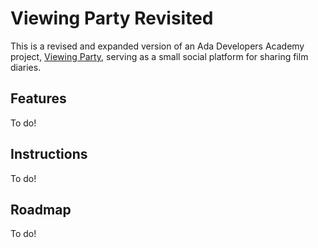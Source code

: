 # Viewing Party Revisited

This is a revised and expanded version of an Ada Developers Academy project, [Viewing Party](https://github.com/ada-ac2/viewing-party), serving as a small social platform for sharing film diaries.

## Features

To do!

## Instructions

To do!

## Roadmap

To do!
